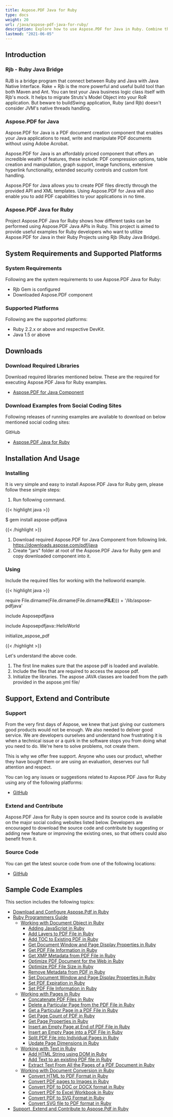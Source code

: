 ```yaml
---
title: Aspose.PDF Java for Ruby
type: docs
weight: 20
url: /java/aspose-pdf-java-for-ruby/
description: Explore how to use Aspose.PDF for Java in Ruby. Combine the power of Ruby scripting with advanced PDF manipulation features.
lastmod: "2021-06-05"
---
```


## Introduction

### Rjb - Ruby Java Bridge

RJB is a bridge program that connect between Ruby and Java with Java Native Interface. Rake + Rjb is the more powerful and useful build tool than both Maven and Ant. You can test your Java business logic class itself with Rjb's mock. It helps to migrate Struts's Model Object into your RoR application. But beware to buildSwing application, Ruby (and Rjb) doesn't consider JVM's native threads handling.

### Aspose.PDF for Java

Aspose.PDF for Java is a PDF document creation component that enables your Java applications to read, write and manipulate PDF documents without using Adobe Acrobat.

Aspose.PDF for Java is an affordably priced component that offers an incredible wealth of features, these include: PDF compression options, table creation and manipulation, graph support, image functions, extensive hyperlink functionality, extended security controls and custom font handling.

Aspose.PDF for Java allows you to create PDF files directly through the provided API and XML templates. Using Aspose.PDF for Java will also enable you to add PDF capabilities to your applications in no time.

### Aspose.PDF Java for Ruby

Project Aspose.PDF Java for Ruby shows how different tasks can be performed using Aspose.PDF Java APIs in Ruby. This project is aimed to provide useful examples for Ruby developers who want to utilize Aspose.PDF for Java in their Ruby Projects using Rjb (Ruby Java Bridge).

## System Requirements and Supported Platforms

### System Requirements

Following are the system requirements to use Aspose.PDF Java for Ruby:

- Rjb Gem is configured
- Downloaded Aspose.PDF component

### Supported Platforms

Following are the supported platforms:

- Ruby 2.2.x or above and respective DevKit.
- Java 1.5 or above
 
## Downloads

### Download Required Libraries

Download required libraries mentioned below. These are the required for executing Aspose.PDF Java for Ruby examples.

- [Aspose.PDF for Java Component](https://repository.aspose.com/webapp/#/artifacts/browse/tree/General/repo/com/aspose/aspose-pdf)

### Download Examples from Social Coding Sites

Following releases of running examples are available to download on below mentioned social coding sites:

GitHub

- [Aspose.PDF Java for Ruby](https://github.com/aspose-pdf/Aspose.PDF-for-Java/tree/master/Plugins/Aspose_Pdf_Java_for_Ruby)

## Installation And Usage

### Installing

It is very simple and easy to install Aspose.PDF Java for Ruby gem, please follow these simple steps:

1. Run following command.

{{< highlight java >}}

 $ gem install aspose-pdfjava

{{< /highlight >}}

1. Download required Aspose.PDF for Java Component from following link.
   <https://downloads.aspose.com/pdf/java>
1. Create "jars" folder at root of the Aspose.PDF Java for Ruby gem and copy downloaded component into it.

### Using

Include the required files for working with the helloworld example.

{{< highlight java >}}

 require File.dirname(File.dirname(File.dirname(__FILE__))) + '/lib/aspose-pdfjava'

include Asposepdfjava

include Asposepdfjava::HelloWorld

initialize_aspose_pdf

{{< /highlight >}}

Let's understand the above code.

1. The first line makes sure that the aspose pdf is loaded and available.
1. Include the files that are required to access the aspose pdf.
1. Initialize the libraries. The aspose JAVA classes are loaded from the path provided in the aspose.yml file/

## Support, Extend and Contribute

### Support

From the very first days of Aspose, we knew that just giving our customers good products would not be enough. We also needed to deliver good service. We are developers ourselves and understand how frustrating it is when a technical issue or a quirk in the software stops you from doing what you need to do. We're here to solve problems, not create them.

This is why we offer free support. Anyone who uses our product, whether they have bought them or are using an evaluation, deserves our full attention and respect.

You can log any issues or suggestions related to Aspose.PDF Java for Ruby using any of the following platforms:

- [GitHub](https://github.com/aspose-pdf/Aspose.PDF-for-Java/issues)

### Extend and Contribute

Aspose.PDF Java for Ruby is open source and its source code is available on the major social coding websites listed below. Developers are encouraged to download the source code and contribute by suggesting or adding new feature or improving the existing ones, so that others could also benefit from it.

### Source Code

You can get the latest source code from one of the following locations:

- [GitHub](https://github.com/aspose-pdf/Aspose.PDF-for-Java/tree/master/Plugins/Aspose_Pdf_Java_for_Ruby)

## Sample Code Examples

This section includes the following topics:

- [Download and Configure Aspose.Pdf in Ruby](/pdf/java/download-and-configure-aspose-pdf-in-ruby/)
- [Ruby Programmers Guide](/pdf/java/ruby-programmers-guide/)
  - [Working with Document Object in Ruby](/pdf/java/working-with-document-object-in-ruby/)
    - [Adding JavaScript in Ruby](/pdf/java/adding-javascript-in-ruby/)
    - [Add Layers to PDF File in Ruby](/pdf/java/add-layers-to-pdf-file-in-ruby/)
    - [Add TOC to Existing PDF in Ruby](/pdf/java/add-toc-to-existing-pdf-in-ruby/)
    - [Get Document Window and Page Display Properties in Ruby](/pdf/java/get-document-window-and-page-display-properties-in-ruby/)
    - [Get PDF File Information in Ruby](/pdf/java/get-pdf-file-information-in-ruby/)
    - [Get XMP Metadata from PDF File in Ruby](/pdf/java/get-xmp-metadata-from-pdf-file-in-ruby/)
    - [Optimize PDF Document for the Web in Ruby](/pdf/java/optimize-pdf-document-for-the-web-in-ruby/)
    - [Optimize PDF File Size in Ruby](/pdf/java/optimize-pdf-file-size-in-ruby/)
    - [Remove Metadata from PDF in Ruby](/pdf/java/remove-metadata-from-pdf-in-ruby/)
    - [Set Document Window and Page Display Properties in Ruby](/pdf/java/set-document-window-and-page-display-properties-in-ruby/)
    - [Set PDF Expiration in Ruby](/pdf/java/set-pdf-expiration-in-ruby/)
    - [Set PDF File Information in Ruby](/pdf/java/set-pdf-file-information-in-ruby/)
  - [Working with Pages in Ruby](/pdf/java/working-with-pages-in-ruby/)
    - [Concatenate PDF Files in Ruby](/pdf/java/concatenate-pdf-files-in-ruby/)
    - [Delete a Particular Page from the PDF File in Ruby](/pdf/java/delete-a-particular-page-from-the-pdf-file-in-ruby/)
    - [Get a Particular Page in a PDF File in Ruby](/pdf/java/get-a-particular-page-in-a-pdf-file-in-ruby/)
    - [Get Page Count of PDF in Ruby](/pdf/java/get-page-count-of-pdf-in-ruby/)
    - [Get Page Properties in Ruby](/pdf/java/get-page-properties-in-ruby/)
    - [Insert an Empty Page at End of PDF File in Ruby](/pdf/java/insert-an-empty-page-at-end-of-pdf-file-in-ruby/)
    - [Insert an Empty Page into a PDF File in Ruby](/pdf/java/insert-an-empty-page-into-a-pdf-file-in-ruby/)
    - [Split PDF File into Individual Pages in Ruby](/pdf/java/split-pdf-file-into-individual-pages-in-ruby/)
    - [Update Page Dimensions in Ruby](/pdf/java/update-page-dimensions-in-ruby/)
  - [Working with Text in Ruby](/pdf/java/working-with-text-in-ruby/)
    - [Add HTML String using DOM in Ruby](/pdf/java/add-html-string-using-dom-in-ruby/)
    - [Add Text to an existing PDF file in Ruby](/pdf/java/add-text-to-an-existing-pdf-file-in-ruby/)
    - [Extract Text From All the Pages of a PDF Document in Ruby](/pdf/java/extract-text-from-all-the-pages-of-a-pdf-document-in-ruby/)
  - [Working with Document Conversion in Ruby](/pdf/java/working-with-document-conversion-in-ruby/)
    - [Convert HTML to PDF Format in Ruby](/pdf/java/convert-html-to-pdf-format-in-ruby/)
    - [Convert PDF pages to Images in Ruby](/pdf/java/convert-pdf-pages-to-images-in-ruby/)
    - [Convert PDF to DOC or DOCX format in Ruby](/pdf/java/convert-pdf-to-doc-or-docx-format-in-ruby/)
    - [Convert PDF to Excel Workbook in Ruby](/pdf/java/convert-pdf-to-excel-workbook-in-ruby/)
    - [Convert PDF to SVG Format in Ruby](/pdf/java/convert-pdf-to-svg-format-in-ruby/)
    - [Convert SVG file to PDF format in Ruby](/pdf/java/convert-svg-file-to-pdf-format-in-ruby/)
- [Support, Extend and Contribute to Aspose.Pdf in Ruby](/pdf/java/support-extend-and-contribute-to-aspose-pdf-in-ruby/)
